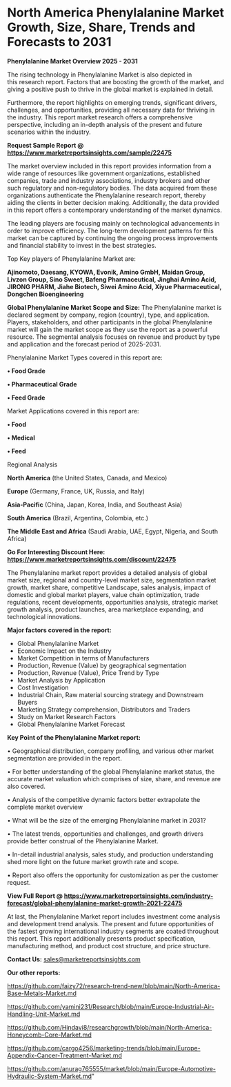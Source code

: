 # North America Phenylalanine Market Growth, Size, Share, Trends and Forecasts to 2031

<Strong> Phenylalanine Market Overview 2025 - 2031</strong>

The rising technology in Phenylalanine Market is also depicted in this research report. Factors that are boosting the growth of the market, and giving a positive push to thrive in the global market is explained in detail.

Furthermore, the report highlights on emerging trends, significant drivers, challenges, and opportunities, providing all necessary data for thriving in the industry. This report market research offers a comprehensive perspective, including an in-depth analysis of the present and future scenarios within the industry.

<strong>Request Sample Report @ <a href=https://www.marketreportsinsights.com/sample/22475>https://www.marketreportsinsights.com/sample/22475</a></strong>

The market overview included in this report provides information from a wide range of resources like government organizations, established companies, trade and industry associations, industry brokers and other such regulatory and non-regulatory bodies. The data acquired from these organizations authenticate the Phenylalanine research report, thereby aiding the clients in better decision making. Additionally, the data provided in this report offers a contemporary understanding of the market dynamics.

The leading players are focusing mainly on technological advancements in order to improve efficiency. The long-term development patterns for this market can be captured by continuing the ongoing process improvements and financial stability to invest in the best strategies.

Top Key players of Phenylalanine Market are:

<strong>Ajinomoto, Daesang, KYOWA, Evonik, Amino GmbH, Maidan Group, Livzon Group, Sino Sweet, Bafeng Pharmaceutical, Jinghai Amino Acid, JIRONG PHARM, Jiahe Biotech, Siwei Amino Acid, Xiyue Pharmaceutical, Dongchen Bioengineering</strong>

<strong><b>Global Phenylalanine Market Scope and Size:</b></strong>
The Phenylalanine market is declared segment by company, region (country), type, and application. Players, stakeholders, and other participants in the global Phenylalanine market will gain the market scope as they use the report as a powerful resource. The segmental analysis focuses on revenue and product by type and application and the forecast period of 2025-2031.

Phenylalanine Market Types covered in this report are:

<strong>• Food Grade

• Pharmaceutical Grade

• Feed Grade</strong>

Market Applications covered in this report are:

<strong>• Food

• Medical

• Feed</strong> 

Regional Analysis

<strong>North America</strong> (the United States, Canada, and Mexico)

<strong>Europe</strong> (Germany, France, UK, Russia, and Italy)

<strong>Asia-Pacific</strong> (China, Japan, Korea, India, and Southeast Asia)

<strong>South America</strong> (Brazil, Argentina, Colombia, etc.)

<strong>The Middle East and Africa</strong> (Saudi Arabia, UAE, Egypt, Nigeria, and South Africa)

<strong>Go For Interesting Discount Here: <a href=https://www.marketreportsinsights.com/discount/22475>https://www.marketreportsinsights.com/discount/22475</a></strong>

The Phenylalanine market report provides a detailed analysis of global market size, regional and country-level market size, segmentation market growth, market share, competitive Landscape, sales analysis, impact of domestic and global market players, value chain optimization, trade regulations, recent developments, opportunities analysis, strategic market growth analysis, product launches, area marketplace expanding, and technological innovations.

<strong><b>Major factors covered in the report:</b></strong>
<ul>
  <li>Global Phenylalanine Market </li>
  <li>Economic Impact on the Industry</li>
  <li>Market Competition in terms of Manufacturers</li>
  <li>Production, Revenue (Value) by geographical segmentation</li>
  <li>Production, Revenue (Value), Price Trend by Type</li>
  <li>Market Analysis by Application</li>
  <li>Cost Investigation</li>
  <li>Industrial Chain, Raw material sourcing strategy and Downstream Buyers</li>
  <li>Marketing Strategy comprehension, Distributors and Traders</li>
  <li>Study on Market Research Factors</li>
  <li>Global Phenylalanine Market Forecast</li>
</ul>

<strong><b>Key Point of the Phenylalanine Market report:</b></strong>

• Geographical distribution, company profiling, and various other market segmentation are provided in the report.

• For better understanding of the global Phenylalanine market status, the accurate market valuation which comprises of size, share, and revenue are also covered.

• Analysis of the competitive dynamic factors better extrapolate the complete market overview

• What will be the size of the emerging Phenylalanine market in 2031?

• The latest trends, opportunities and challenges, and growth drivers provide better construal of the Phenylalanine Market.

• In-detail industrial analysis, sales study, and production understanding shed more light on the future market growth rate and scope.

• Report also offers the opportunity for customization as per the customer request.

<strong><b>View Full Report @ <a href=https://www.marketreportsinsights.com/industry-forecast/global-phenylalanine-market-growth-2021-22475>https://www.marketreportsinsights.com/industry-forecast/global-phenylalanine-market-growth-2021-22475</a></b></strong>


At last, the Phenylalanine Market report includes investment come analysis and development trend analysis. The present and future opportunities of the fastest growing international industry segments are coated throughout this report. This report additionally presents product specification, manufacturing method, and product cost structure, and price structure.

<strong>Contact Us:</strong>
sales@marketreportsinsights.com

<strong>Our other reports:</strong>

<a href=https://github.com/faizy72/research-trend-new/blob/main/North-America-Base-Metals-Market.md>https://github.com/faizy72/research-trend-new/blob/main/North-America-Base-Metals-Market.md</a>

<a href=https://github.com/yamini231/Research/blob/main/Europe-Industrial-Air-Handling-Unit-Market.md>https://github.com/yamini231/Research/blob/main/Europe-Industrial-Air-Handling-Unit-Market.md</a>

<a href=https://github.com/Hindavi8/researchgrowth/blob/main/North-America-Honeycomb-Core-Market.md>https://github.com/Hindavi8/researchgrowth/blob/main/North-America-Honeycomb-Core-Market.md</a>

<a href=https://github.com/cargo4256/marketing-trends/blob/main/Europe-Appendix-Cancer-Treatment-Market.md>https://github.com/cargo4256/marketing-trends/blob/main/Europe-Appendix-Cancer-Treatment-Market.md</a>

<a href=https://github.com/anurag765555/market/blob/main/Europe-Automotive-Hydraulic-System-Market.md>https://github.com/anurag765555/market/blob/main/Europe-Automotive-Hydraulic-System-Market.md</a>"

